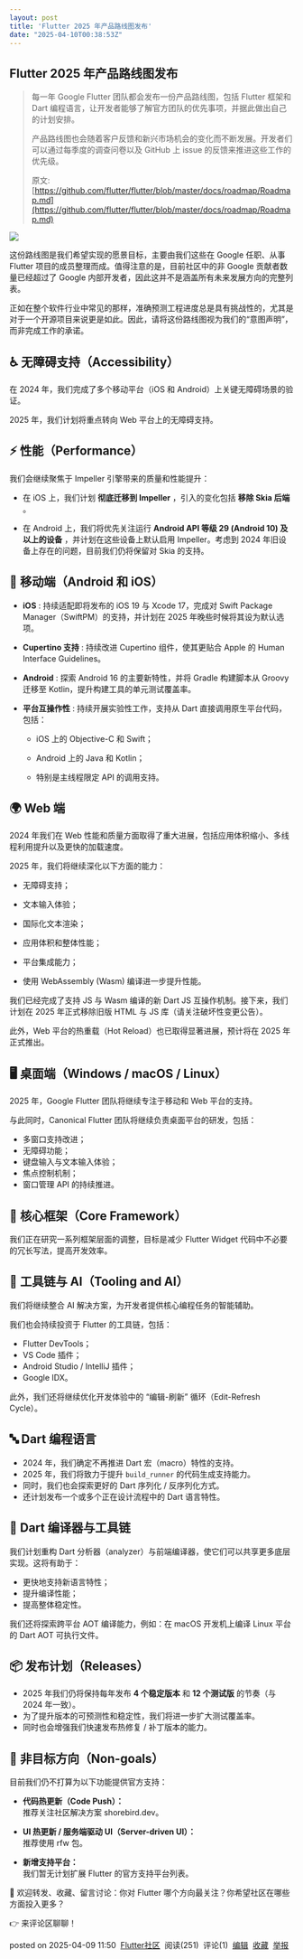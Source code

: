 ```yaml
---
layout: post
title: 'Flutter 2025 年产品路线图发布'
date: "2025-04-10T00:38:53Z"
---
```

Flutter 2025 年产品路线图发布
---------------------

> 每一年 Google Flutter 团队都会发布一份产品路线图，包括 Flutter 框架和 Dart 编程语言，让开发者能够了解官方团队的优先事项，并据此做出自己的计划安排。
> 
> 产品路线图也会随着客户反馈和新兴市场机会的变化而不断发展。开发者们可以通过每季度的调查问卷以及 GitHub 上 issue 的反馈来推进这些工作的优先级。
> 
> 原文:[https://github.com/flutter/flutter/blob/master/docs/roadmap/Roadmap.md](https://github.com/flutter/flutter/blob/master/docs/roadmap/Roadmap.md)

![](https://img-s2.andfun.cn/devrel/posts/2025/04/4835c77c0418a.png)

这份路线图是我们希望实现的愿景目标，主要由我们这些在 Google 任职、从事 Flutter 项目的成员整理而成。值得注意的是，目前社区中的非 Google 贡献者数量已经超过了 Google 内部开发者，因此这并不是涵盖所有未来发展方向的完整列表。

正如在整个软件行业中常见的那样，准确预测工程进度总是具有挑战性的，尤其是对于一个开源项目来说更是如此。因此，请将这份路线图视为我们的“意图声明”，而非完成工作的承诺。

♿ 无障碍支持（Accessibility）
----------------------

在 2024 年，我们完成了多个移动平台（iOS 和 Android）上关键无障碍场景的验证。

2025 年，我们计划将重点转向 Web 平台上的无障碍支持。

⚡ 性能（Performance）
-----------------

我们会继续聚焦于 Impeller 引擎带来的质量和性能提升：

*   在 iOS 上，我们计划 **彻底迁移到 Impeller** ，引入的变化包括 **移除 Skia 后端** 。
    
*   在 Android 上，我们将优先关注运行 **Android API 等级 29 (Android 10) 及以上的设备** ，并计划在这些设备上默认启用 Impeller。考虑到 2024 年旧设备上存在的问题，目前我们仍将保留对 Skia 的支持。
    

📱 移动端（Android 和 iOS）
---------------------

*   **iOS** : 持续适配即将发布的 iOS 19 与 Xcode 17，完成对 Swift Package Manager（SwiftPM）的支持，并计划在 2025 年晚些时候将其设为默认选项。
    
*   **Cupertino 支持** : 持续改进 Cupertino 组件，使其更贴合 Apple 的 Human Interface Guidelines。
    
*   **Android** : 探索 Android 16 的主要新特性，并将 Gradle 构建脚本从 Groovy 迁移至 Kotlin，提升构建工具的单元测试覆盖率。
    
*   **平台互操作性** : 持续开展实验性工作，支持从 Dart 直接调用原生平台代码，包括：
    
    *   iOS 上的 Objective-C 和 Swift；
        
    *   Android 上的 Java 和 Kotlin；
        
    *   特别是主线程限定 API 的调用支持。
        

🌍 Web 端
--------

2024 年我们在 Web 性能和质量方面取得了重大进展，包括应用体积缩小、多线程利用提升以及更快的加载速度。

2025 年，我们将继续深化以下方面的能力：

*   无障碍支持；
    
*   文本输入体验；
    
*   国际化文本渲染；
    
*   应用体积和整体性能；
    
*   平台集成能力；
    
*   使用 WebAssembly (Wasm) 编译进一步提升性能。
    

我们已经完成了支持 JS 与 Wasm 编译的新 Dart JS 互操作机制。接下来，我们计划在 2025 年正式移除旧版 HTML 与 JS 库（请关注破坏性变更公告）。

此外，Web 平台的热重载（Hot Reload）也已取得显著进展，预计将在 2025 年正式推出。

🖥️ 桌面端（Windows / macOS / Linux）
--------------------------------

2025 年，Google Flutter 团队将继续专注于移动和 Web 平台的支持。

与此同时，Canonical Flutter 团队将继续负责桌面平台的研发，包括：

*   多窗口支持改进；
*   无障碍功能；
*   键盘输入与文本输入体验；
*   焦点控制机制；
*   窗口管理 API 的持续推进。

🧱 核心框架（Core Framework）
-----------------------

我们正在研究一系列框架层面的调整，目标是减少 Flutter Widget 代码中不必要的冗长写法，提高开发效率。

🧠 工具链与 AI（Tooling and AI）
--------------------------

我们将继续整合 AI 解决方案，为开发者提供核心编程任务的智能辅助。

我们也会持续投资于 Flutter 的工具链，包括：

*   Flutter DevTools；
*   VS Code 插件；
*   Android Studio / IntelliJ 插件；
*   Google IDX。

此外，我们还将继续优化开发体验中的 “编辑-刷新” 循环（Edit-Refresh Cycle）。

🔤 Dart 编程语言
------------

*   2024 年，我们确定不再推进 Dart 宏（macro）特性的支持。
*   2025 年，我们将致力于提升 `build_runner` 的代码生成支持能力。
*   同时，我们也会探索更好的 Dart 序列化 / 反序列化方式。
*   还计划发布一个或多个正在设计流程中的 Dart 语言特性。

🧰 Dart 编译器与工具链
---------------

我们计划重构 Dart 分析器（analyzer）与前端编译器，使它们可以共享更多底层实现。这将有助于：

*   更快地支持新语言特性；
*   提升编译性能；
*   提高整体稳定性。

我们还将探索跨平台 AOT 编译能力，例如：在 macOS 开发机上编译 Linux 平台的 Dart AOT 可执行文件。

📦 发布计划（Releases）
-----------------

*   2025 年我们仍将保持每年发布 **4 个稳定版本** 和 **12 个测试版** 的节奏（与 2024 年一致）。
*   为了提升版本的可预测性和稳定性，我们将进一步扩大测试覆盖率。
*   同时也会增强我们快速发布热修复 / 补丁版本的能力。

🚫 非目标方向（Non-goals）
-------------------

目前我们仍不打算为以下功能提供官方支持：

*   **代码热更新（Code Push）：**  
    推荐关注社区解决方案 shorebird.dev。
    
*   **UI 热更新 / 服务端驱动 UI（Server-driven UI）：**  
    推荐使用 rfw 包。
    
*   **新增支持平台：**  
    我们暂无计划扩展 Flutter 的官方支持平台列表。
    

📮 欢迎转发、收藏、留言讨论：你对 Flutter 哪个方向最关注？你希望社区在哪些方面投入更多？

👉 来评论区聊聊！

posted on 2025-04-09 11:50  [Flutter社区](https://www.cnblogs.com/flutterdev)  阅读(251)  评论(1)  [编辑](https://i.cnblogs.com/EditPosts.aspx?postid=18816341)  [收藏](javascript:void\(0\))  [举报](javascript:void\(0\))
